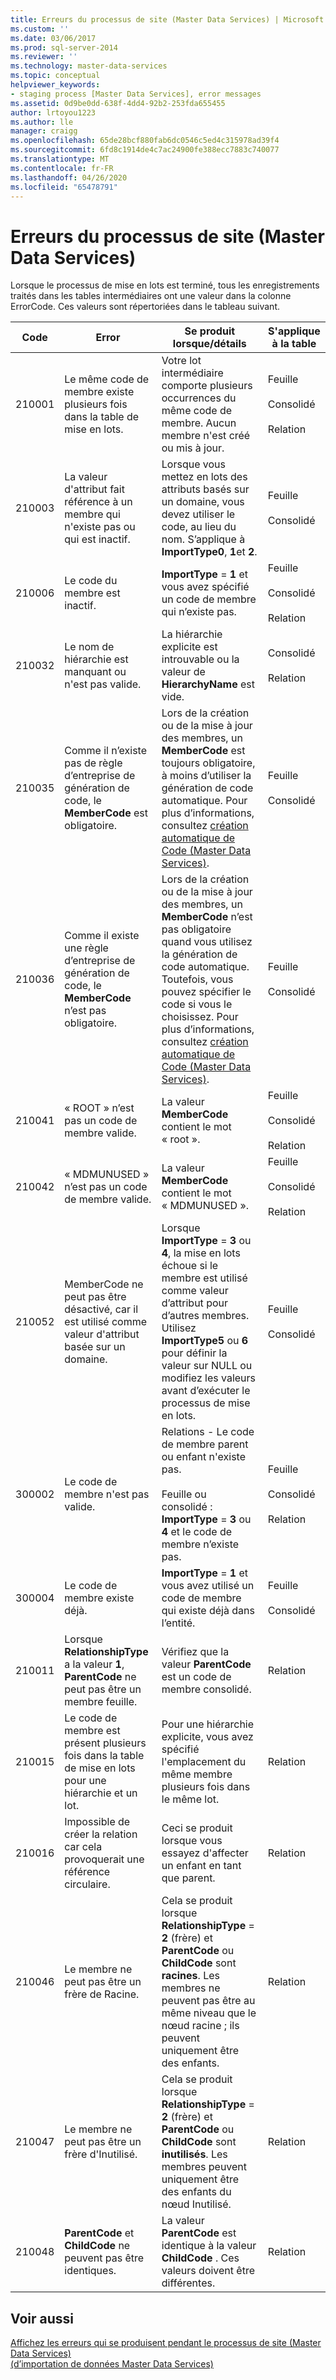 ```yaml
---
title: Erreurs du processus de site (Master Data Services) | Microsoft Docs
ms.custom: ''
ms.date: 03/06/2017
ms.prod: sql-server-2014
ms.reviewer: ''
ms.technology: master-data-services
ms.topic: conceptual
helpviewer_keywords:
- staging process [Master Data Services], error messages
ms.assetid: 0d9be0dd-638f-4dd4-92b2-253fda655455
author: lrtoyou1223
ms.author: lle
manager: craigg
ms.openlocfilehash: 65de28bcf880fab6dc0546c5ed4c315978ad39f4
ms.sourcegitcommit: 6fd8c1914de4c7ac24900fe388ecc7883c740077
ms.translationtype: MT
ms.contentlocale: fr-FR
ms.lasthandoff: 04/26/2020
ms.locfileid: "65478791"
---
```

# <a name="staging-process-errors-master-data-services"></a>Erreurs du processus de site (Master Data Services)
  Lorsque le processus de mise en lots est terminé, tous les enregistrements traités dans les tables intermédiaires ont une valeur dans la colonne ErrorCode. Ces valeurs sont répertoriées dans le tableau suivant.  
  
|Code|Error|Se produit lorsque/détails|S'applique à la table|  
|----------|-----------|--------------------------|----------------------|  
|210001|Le même code de membre existe plusieurs fois dans la table de mise en lots.|Votre lot intermédiaire comporte plusieurs occurrences du même code de membre. Aucun membre n'est créé ou mis à jour.|Feuille<br /><br /> Consolidé<br /><br /> Relation|  
|210003|La valeur d'attribut fait référence à un membre qui n'existe pas ou qui est inactif.|Lorsque vous mettez en lots des attributs basés sur un domaine, vous devez utiliser le code, au lieu du nom. S’applique à **ImportType0**, **1**et **2**.|Feuille<br /><br /> Consolidé|  
|210006|Le code du membre est inactif.|**ImportType** = **1** et vous avez spécifié un code de membre qui n’existe pas.|Feuille<br /><br /> Consolidé<br /><br /> Relation|  
|210032|Le nom de hiérarchie est manquant ou n'est pas valide.|La hiérarchie explicite est introuvable ou la valeur de **HierarchyName** est vide.|Consolidé<br /><br /> Relation|  
|210035|Comme il n’existe pas de règle d’entreprise de génération de code, le **MemberCode** est obligatoire.|Lors de la création ou de la mise à jour des membres, un **MemberCode** est toujours obligatoire, à moins d’utiliser la génération de code automatique. Pour plus d’informations, consultez [création automatique de Code &#40;Master Data Services&#41;](automatic-code-creation-master-data-services.md).|Feuille<br /><br /> Consolidé|  
|210036|Comme il existe une règle d’entreprise de génération de code, le **MemberCode** n’est pas obligatoire.|Lors de la création ou de la mise à jour des membres, un **MemberCode** n’est pas obligatoire quand vous utilisez la génération de code automatique. Toutefois, vous pouvez spécifier le code si vous le choisissez. Pour plus d’informations, consultez [création automatique de Code &#40;Master Data Services&#41;](automatic-code-creation-master-data-services.md).|Feuille<br /><br /> Consolidé|  
|210041|« ROOT » n’est pas un code de membre valide.|La valeur **MemberCode** contient le mot « root ».|Feuille<br /><br /> Consolidé<br /><br /> Relation|  
|210042|« MDMUNUSED » n’est pas un code de membre valide.|La valeur **MemberCode** contient le mot « MDMUNUSED ».|Feuille<br /><br /> Consolidé<br /><br /> Relation|  
|210052|MemberCode ne peut pas être désactivé, car il est utilisé comme valeur d'attribut basée sur un domaine.|Lorsque **ImportType** = **3** ou **4**, la mise en lots échoue si le membre est utilisé comme valeur d’attribut pour d’autres membres. Utilisez **ImportType5** ou **6** pour définir la valeur sur NULL ou modifiez les valeurs avant d’exécuter le processus de mise en lots.|Feuille<br /><br /> Consolidé|  
|300002|Le code de membre n'est pas valide.|Relations - Le code de membre parent ou enfant n'existe pas.<br /><br /> Feuille ou consolidé : **ImportType** = **3** ou **4** et le code de membre n’existe pas.|Feuille<br /><br /> Consolidé<br /><br /> Relation|  
|300004|Le code de membre existe déjà.|**ImportType** = **1** et vous avez utilisé un code de membre qui existe déjà dans l’entité.|Feuille<br /><br /> Consolidé|  
|210011|Lorsque **RelationshipType** a la valeur **1**, **ParentCode** ne peut pas être un membre feuille.|Vérifiez que la valeur **ParentCode** est un code de membre consolidé.|Relation|  
|210015|Le code de membre est présent plusieurs fois dans la table de mise en lots pour une hiérarchie et un lot.|Pour une hiérarchie explicite, vous avez spécifié l'emplacement du même membre plusieurs fois dans le même lot.|Relation|  
|210016|Impossible de créer la relation car cela provoquerait une référence circulaire.|Ceci se produit lorsque vous essayez d'affecter un enfant en tant que parent.|Relation|  
|210046|Le membre ne peut pas être un frère de Racine.|Cela se produit lorsque **RelationshipType** = **2** (frère) et **ParentCode** ou **ChildCode** sont **racines**. Les membres ne peuvent pas être au même niveau que le nœud racine ; ils peuvent uniquement être des enfants.|Relation|  
|210047|Le membre ne peut pas être un frère d'Inutilisé.|Cela se produit lorsque **RelationshipType** = **2** (frère) et **ParentCode** ou **ChildCode** sont **inutilisés**. Les membres peuvent uniquement être des enfants du nœud Inutilisé.|Relation|  
|210048|**ParentCode** et **ChildCode** ne peuvent pas être identiques.|La valeur **ParentCode** est identique à la valeur **ChildCode** . Ces valeurs doivent être différentes.|Relation|  
  
## <a name="see-also"></a>Voir aussi  
 [Affichez les erreurs qui se produisent pendant le processus de site &#40;Master Data Services&#41;](view-errors-that-occur-during-staging-master-data-services.md)   
 [&#40;d’importation de données Master Data Services&#41;](overview-importing-data-from-tables-master-data-services.md)  
  
  
